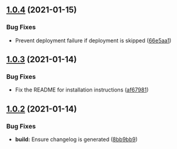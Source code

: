 ## [1.0.4](https://github.com/Waracle/serverless-cloudformation-validation/compare/v1.0.3...v1.0.4) (2021-01-15)


### Bug Fixes

* Prevent deployment failure if deployment is skipped ([66e5aa1](https://github.com/Waracle/serverless-cloudformation-validation/commit/66e5aa1b884ae85b78e71718274a0408cb00fedb))

## [1.0.3](https://github.com/Waracle/serverless-cloudformation-validation/compare/v1.0.2...v1.0.3) (2021-01-14)


### Bug Fixes

* Fix the README for installation instructions ([af67981](https://github.com/Waracle/serverless-cloudformation-validation/commit/af6798164d6595cc2a352c5fdbea261af6f26e6f))

## [1.0.2](https://github.com/Waracle/serverless-cloudformation-validation/compare/v1.0.1...v1.0.2) (2021-01-14)


### Bug Fixes

* **build:** Ensure changelog is generated ([8bb9bb9](https://github.com/Waracle/serverless-cloudformation-validation/commit/8bb9bb97642bcdb92f01cd95f77bffc7ec4ef58a))
